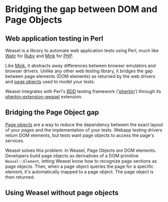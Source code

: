 # Bridging the gap between DOM and Page Objects

## Web application testing in Perl

Weasel is a library to automate web application tests using Perl, much like [Watir](http://watir.com) for [Ruby](http://ruby-lang.org) and [Mink](http://mink.behat.org/en/latest/at-a-glance.html) for [PHP](http://php.net/).

Like [Mink](http://mink.behat.org/en/latest/at-a-glance.html), it abstracts away differences between browser emulators and browser drivers. Unlike any other web testing library, it bridges the gap between page elements (DOM elements) as returned by the web drivers and [page objects](page-objects) used to model your tests.

Weasel integrates with Perl's [BDD](https://en.wikipedia.org/wiki/Behavior-driven_development) testing framework ('[pherkin](https://github.com/pjlsergeant/test-bdd-cucumber-perl)') through its [pherkin-extension-weasel](https://github.com/perl-weasel/pherkin-extension-weasel) extension.

## Bridging the Page Object gap
[Page objects](page-objects) are a way to reduce the dependency between the exact layout of your pages and the implementation of your tests. Webapp testing drivers return DOM elements, but tests want page objects to access the page's services.

Weasel solves this problem: In Weasel, Page Objects *are* DOM elements. Developers build page objects as derivatives of a DOM primitive `Weasel::Element`, letting Weasel know how to recognize page sections as page objects. Then, when a page object queries the page for a specific element, it's automatically mapped to a page object. The page object is then returned.


## Using Weasel without page objects
